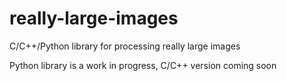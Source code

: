 # really-large-images
C/C++/Python library for processing really large images

Python library is a work in progress, C/C++ version coming soon
